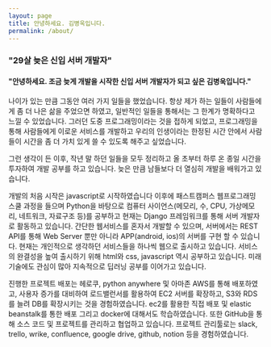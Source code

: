 ```yaml
---
layout: page
title: 안녕하세요. 김병욱입니다.
permalink: /about/
---
```


### "29살 늦은 신입 서버 개발자"

#### "안녕하세요. 조금 늦게 개발을 시작한 신입 서버 개발자가 되고 싶은 김병욱입니다."

나이가 있는 만큼 그동안 여러 가지 일들을 했었습니다. 항상 제가 하는 일들이 사람들에게 좀 더 나은 삶을 주었으면 하였고, 일반적인 일들을 통해서는 그 한계가 명확하다고 느낄 수 있었습니다. 그러던 도중 프로그래밍이라는 것을 접하게 되었고, 프로그래밍을 통해 사람들에게 이로운 서비스를 개발하고 우리의 인생이라는 한정된 시간 안에서 사람들이 시간을 좀 더 가치 있게 쓸 수 있도록 해주고 싶었습니다. 

그런 생각이 든 이후, 작년 말 하던 일들을 모두 정리하고 올 초부터 하루 온 종일 시간을 투자하여 개발 공부를 하고 있습니다. 늦은 만큼 남들보다 더 열심히 개발을 배워가고 있습니다.

개발의 처음 시작은 javascript로 시작하였습니다 이후에 패스트캠퍼스 웹프로그래밍 스쿨 과정을 들으며 Python을 바탕으로 컴퓨터 사이언스(메모리, 수, CPU, 가상메모리, 네트워크, 자료구조 등)를 공부하고 현재는 Django 프레임워크를 통해 서버 개발자로 활동하고 있습니다. 간단한 웹서비스를 혼자서 개발할 수 있으며, 서버에서는 REST API를 통해 Web Server 뿐만 아니라 APP(android, ios)의 서버를 구현 할 수 있습니다. 현재는 개인적으로 생각하던 서비스들을 하나씩 웹으로 출시하고 있습니다. 서비스의 완결성을 높여 출시하기 위해 html와 css, javascript 역시 공부하고 있습니다. 미래 기술에도 관심이 많아 지속적으로 딥러닝 공부를 이어가고 있습니다.

진행한 프로젝트 배포는 헤로쿠, python anywhere 및 아마존 AWS를 통해 배포하였고, 사용자 증가를 대비하여 로드밸런서를 활용하여 EC2 서버를 확장하고, S3와 RDS를 늘려 DB를 확장시키는 것을 경험하였습니다. ec2를 활용한 직접 배포 및 elastic beanstalk를 통한 배포 그리고 docker에 대해서도 학습하였습니다. 또한 GitHub을 통해 소스 코드 및 프로젝트를 관리하고 협업하고 있습니다. 프로젝트 관리툴로는 slack, trello, wrike, confluence, google drive, github, notion 등을 경험하였습니다. 